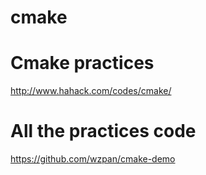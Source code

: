 # cmake

# Cmake practices
http://www.hahack.com/codes/cmake/

# All the practices code 
https://github.com/wzpan/cmake-demo
 


